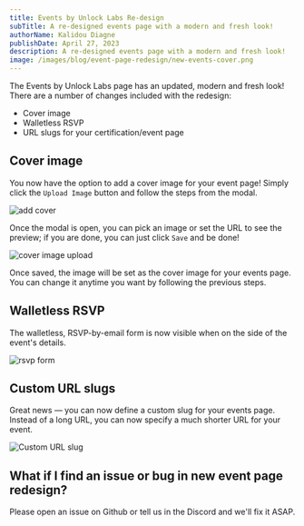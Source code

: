 ```yaml
---
title: Events by Unlock Labs Re-design
subTitle: A re-designed events page with a modern and fresh look!
authorName: Kalidou Diagne
publishDate: April 27, 2023
description: A re-designed events page with a modern and fresh look!
image: /images/blog/event-page-redesign/new-events-cover.png
---
```


The Events by Unlock Labs page has an updated, modern and fresh look!
There are a number of changes included with the redesign:

- Cover image
- Walletless RSVP
- URL slugs for your certification/event page

## Cover image

You now have the option to add a cover image for your event page!
Simply click the `Upload Image` button and follow the steps from the modal.

![add cover](/images/blog/event-page-redesign/add-cover-image.png)

Once the modal is open, you can pick an image or set the URL to see the preview; if you are done, you can just click `Save` and be done!

![cover image upload](/images/blog/event-page-redesign/cover-image-upload.png)

Once saved, the image will be set as the cover image for your events page.
You can change it anytime you want by following the previous steps.

## Walletless RSVP

The walletless, RSVP-by-email form is now visible when on the side of the event's details.

![rsvp form](/images/blog/event-page-redesign/rsvp-form.png)

## Custom URL slugs

Great news — you can now define a custom slug for your events page. Instead of a long URL, you can now specify a much shorter URL for your event.

![Custom URL slug](/images/blog/event-page-redesign/add-slug.png)

## What if I find an issue or bug in new event page redesign?

Please open an issue on Github or tell us in the Discord and we'll fix it ASAP.
